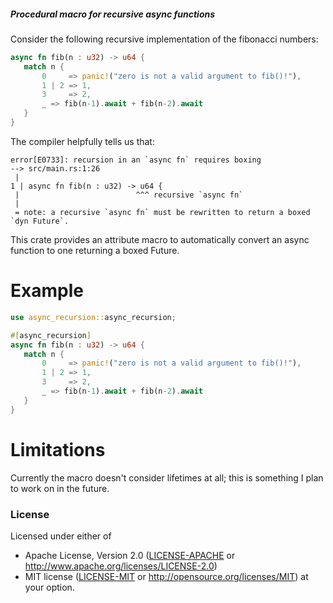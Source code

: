 <h5>Procedural macro for recursive async functions</h5>

Consider the following recursive implementation of the fibonacci numbers:

```rust
async fn fib(n : u32) -> u64 {
   match n {
       0     => panic!("zero is not a valid argument to fib()!"),
       1 | 2 => 1,
       3     => 2,
       _ => fib(n-1).await + fib(n-2).await
   }
}
```

The compiler helpfully tells us that:

```console
error[E0733]: recursion in an `async fn` requires boxing
--> src/main.rs:1:26
 |
1 | async fn fib(n : u32) -> u64 {
 |                          ^^^ recursive `async fn`
 |
 = note: a recursive `async fn` must be rewritten to return a boxed `dyn Future`.
```

This crate provides an attribute macro to automatically convert an async function
to one returning a boxed Future.

# Example

```rust
use async_recursion::async_recursion;

#[async_recursion]
async fn fib(n : u32) -> u64 {
   match n {
       0     => panic!("zero is not a valid argument to fib()!"),
       1 | 2 => 1,
       3     => 2,
       _ => fib(n-1).await + fib(n-2).await
   }
}
```

# Limitations
Currently the macro doesn't consider lifetimes at all; this is something I plan to work
on in the future.

### License
Licensed under either of
 * Apache License, Version 2.0
   ([LICENSE-APACHE](LICENSE-APACHE) or http://www.apache.org/licenses/LICENSE-2.0)
 * MIT license
   ([LICENSE-MIT](LICENSE-MIT) or http://opensource.org/licenses/MIT)
at your option.